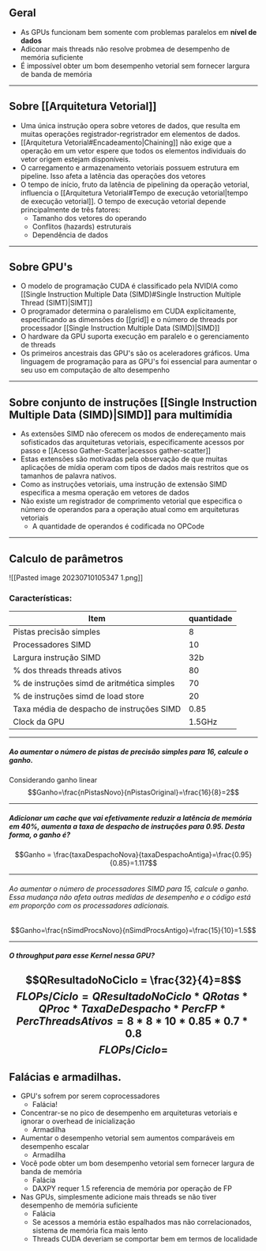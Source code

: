 ## Geral

- As GPUs funcionam bem somente com problemas paralelos em **nível de dados**
- Adiconar mais threads não resolve probmea de desempenho de memória suficiente
- É impossível obter um bom desempenho vetorial sem fornecer largura de banda de memória
---
## Sobre [[Arquitetura Vetorial]]

- Uma única instrução opera sobre vetores de dados, que resulta em muitas operações registrador-regristrador em elementos de dados.
- [[Arquitetura Vetorial#Encadeamento|Chaining]] não exige que a operação em um vetor espere que todos os elementos individuais do vetor origem estejam disponíveis.
- O carregamento e armazenamento vetoriais possuem estrutura em pipeline. Isso afeta a latência das operações dos vetores
- O tempo de início, fruto da latência de pipelining da operação vetorial, influencia o [[Arquitetura Vetorial#Tempo de execução vetorial|tempo de execução vetorial]]. O tempo de execução vetorial depende principalmente de três fatores:
	- Tamanho dos vetores do operando
	- Conflitos (hazards) estruturais
	- Dependência de dados

---
## Sobre GPU's
- O modelo de programação CUDA é classificado pela NVIDIA como [[Single Instruction Multiple Data (SIMD)#Single Instruction Multiple Thread (SIMT)|SIMT]]
- O programador determina o paralelismo em CUDA explicitamente, especificando as dimensões do [[grid]] e o número de threads por processador [[Single Instruction Multiple Data (SIMD)|SIMD]]
- O hardware da GPU suporta execução em paralelo e o gerenciamento de threads
- Os primeiros ancestrais das GPU's são os aceleradores gráficos. Uma linguagem de programação para as GPU's foi essencial para aumentar o seu uso em computação de alto desempenho

---

## Sobre conjunto de instruções [[Single Instruction Multiple Data (SIMD)|SIMD]] para multimídia
- As extensões SIMD não oferecem os modos de endereçamento mais sofisticados das arquiteturas vetoriais, especificamente acessos por passo e [[Acesso Gather-Scatter|acessos gather-scatter]]
- Estas extensões são motivadas pela observação de que muitas aplicações de mídia operam com tipos de dados mais restritos que os tamanhos de palavra nativos.
- Como as instruções vetoriais, uma instrução de extensão SIMD especifica a mesma operação em vetores de dados
- Não existe um registrador de comprimento vetorial que especifica o número de operandos para a operação atual como em arquiteturas vetoriais
	- A quantidade de operandos é codificada no OPCode

---

## Calculo de parâmetros
![[Pasted image 20230710105347 1.png]]
### Características:
| Item                                       | quantidade |
| ------------------------------------------ | ---------- |
| Pistas precisão simples                    | 8          |
| Processadores SIMD                         | 10         |
| Largura instrução SIMD                     | 32b        |
| % dos threads threads ativos               | 80         |
| % de instruções simd de aritmética simples | 70         |
| % de instruções simd de load store         | 20         |
| Taxa média de despacho de instruções SIMD  | 0.85       |
| Clock da GPU                               | 1.5GHz     |

---
##### Ao aumentar o número de pistas de precisão simples para 16, calcule o ganho.
Considerando ganho linear $$Ganho=\frac{nPistasNovo}{nPistasOriginal}=\frac{16}{8}=2$$ 

---
##### Adicionar um cache que vai efetivamente reduzir a latência de memória em 40%, aumenta a taxa de despacho de instruções para 0.95. Desta forma, o ganho é?
$$Ganho = \frac{taxaDespachoNova}{taxaDespachoAntiga}=\frac{0.95}{0.85}=1.117$$

---
###### Ao aumentar o número de processadores SIMD para 15, calcule o ganho. Essa mudança não afeta outras medidas de desempenho e o código está em proporção com os processadores adicionais.
$$Ganho=\frac{nSimdProcsNovo}{nSimdProcsAntigo}=\frac{15}{10}=1.5$$

---
##### O throughput para esse Kernel nessa GPU?
$$QResultadoNoCiclo = \frac{32}{4}=8$$
$$FLOPs/Ciclo = {QResultadoNoCiclo*QRotas*QProc*TaxaDeDespacho*PercFP*PercThreadsAtivos}={8*8*10*0.85*0.7*0.8}$$
$$FLOPs/Ciclo = $$
---
## Falácias e armadilhas.
- GPU's sofrem por serem coprocessadores
	- Falácia!
- Concentrar-se no pico de desempenho em arquiteturas vetoriais e ignorar o overhead de inicialização
	- Armadilha
- Aumentar o desempenho vetorial sem aumentos comparáveis em desempenho escalar
	- Armadilha
- Você pode obter um bom desempenho vetorial sem fornecer largura de banda de memória
	- Falácia
	- DAXPY requer 1.5 referencia de memória por operação de FP
- Nas GPUs, simplesmente adicione mais threads se não tiver desempenho de memória suficiente
	- Falácia
	- Se acessos a memória estão espalhados mas não correlacionados, sistema de memória fica mais lento
	- Threads CUDA deveriam se comportar bem em termos de localidade